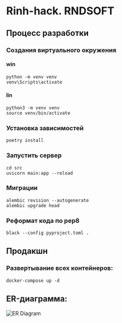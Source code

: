 # Rinh-hack. RNDSOFT
## Процесс разработки
### Создания виртуального окружения
#### win
```shell
python -m venv venv
venv\Scripts\activate
```
#### lin
```shell
python3 -m venv venv
source venv/bin/activate
```
### Установка зависимостей
```shell
poetry install
```
### Запустить сервер
```shell
cd src
uvicorn main:app --reload
```
### Миграции
```shell
alembic revision --autogenerate
alembic upgrade head
```
### Реформат кода по pep8
```shell
black --config pyproject.toml . 
```
## Продакшн
### Развертывание всех контейнеров:
```shell
docker-compose up -d
```
## ER-диаграмма:
![ER Diagram](ER.jpg)
